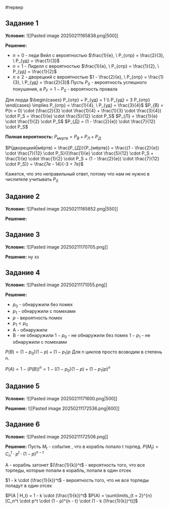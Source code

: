 #тервер 
## Задание 1
**Условие:**
![[Pasted image 20250211165838.png|500]]

**Решение:**
- $n = 0$ - леди Вейл с вероятностью $\frac{1}{e}, \  P_{отр} = \frac{2}{3}, \ P_{уд} = \frac{1}{3}$
- $n = 1$ - Лиделл с вероятностью $\frac{1}{e}, \ P_{отр} = \frac{1}{2}, \ P_{уд} = \frac{1}{2}$
- $n \geq 2$ - дворецкий с вероятностью $1 - \frac{2}{e}, \ P_{отр} = \frac{1}{3}, \ P_{уд} = \frac{2}{3}$
Пусть $P_S$ - вероятность успешного покушения, а $P_F = 1 - P_S$ - вероятность провала

Для лорда $\begin{cases} P_{отр} + P_{уд} = 1 \\ P_{уд} = 3 P_{отр} \end{cases} \implies P_{отр} = \frac{1}{4}, \ P_{уд} = \frac{3}{4}$
$P_{В} = P(n = 0) \cdot (\frac{2}{3} \cdot \frac{1}{4} + \frac{1}{3} \cdot \frac{3}{4}) \cdot P_S = \frac{1}{e} \cdot \frac{5}{12} \cdot P_S$
$P_{Л} = \frac{1}{e} \cdot \frac{1}{2} \cdot P_S$
$P_{Д} = (1 - \frac{2}{e}) \cdot \frac{7}{12} \cdot P_S$

**Полная вероятность:**
$P_{мертв} = P_{В} + P_{Л} + P_{Д}$

$P(дворецкий|мёртв) = \frac{P_{Д}}{P_{мёртв}} = \frac{(1 - \frac{2}{e}) \cdot \frac{7}{12} \cdot P_S}{(\frac{1}{e} \cdot \frac{5}{12} \cdot P_S + \frac{1}{e} \cdot \frac{1}{2} \cdot P_S + (1 - \frac{2}{e}) \cdot \frac{7}{12} \cdot P_S)} = \frac{7e - 14}{-3 + 7e}$

Кажется, что это неправильный ответ, потому что нам не нужно в числителе учитывать $P_S$

## Задание 2
**Условие:**
![[Pasted image 20250211165852.png|550]]

**Решение:**


## Задание 3
**Условие:**
![[Pasted image 20250211170705.png]]

**Решение:**
ну хз

## Задание 4
**Условие:**
![[Pasted image 20250211171055.png]]

**Решение:**
- $p_0$ - обнаружили без помех
- $p_1$ - обнаружили с помехами
- $p$ - вероятность помех
- $p_1 < p_0$
- A - обнаружили
- B - не обнаружили
$1 - p_0$ - не обнаружили без помех
$1 - p_1$ - не обнаружили с помехами

$P(B) = (1 - p_0) (1 - p) + (1 - p_1)p$
Для n циклов просто возводим в степень n.

$P(A) = 1 - (P(B))^n = 1 - ((1 - p_0) (1 - p) + (1 - p_1) p)^n$

## Задание 5
**Условие:**
![[Pasted image 20250211171600.png|500]]

**Решение:**
![[Pasted image 20250211172536.png|600]]

## Задание 6
**Условие:**
![[Pasted image 20250211172506.png]]

**Решение:**
Пусть $M_t$ - событие , что в корабль попало t торпед.
$P(M_t) = C_{n}^{t} \cdot p^t \cdot (1 - p)^{n - t}$

A - корабль затонет
$(\frac{1}{k})^t$ - вероятность того, что все торпеды, которые попали в корабль, попали в один отсек

$1 - k \cdot (\frac{1}{k})^t$ - вероятность того, что не все торпеды попадут в один отсек

$P(A | H_t) = 1 - k \cdot (\frac{1}{k})^t$
$P(A) = \sum\limits_{t = 2}^{n} [C_n^t \cdot p^t \cdot (1 - p)^{n - t} \cdot (1 - k (\frac{1}{k})^t)]$